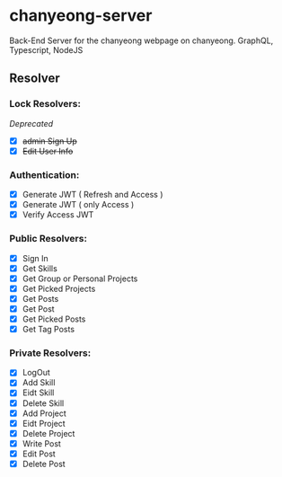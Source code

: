 # chanyeong-server

Back-End Server for the chanyeong webpage on chanyeong. GraphQL, Typescript, NodeJS

## Resolver

### Lock Resolvers:

*Deprecated*
- [x]  ~~admin Sign Up~~ 
- [x]  ~~Edit User Info~~

### Authentication:

- [x]  Generate JWT ( Refresh and Access )
- [x]  Generate JWT ( only Access )
- [x]  Verify Access JWT

### Public Resolvers:

- [x]  Sign In
- [x]  Get Skills
- [x]  Get Group or Personal Projects
- [x]  Get Picked Projects
- [x]  Get Posts
- [x]  Get Post
- [x]  Get Picked Posts
- [x]  Get Tag Posts

### Private Resolvers:

- [x]  LogOut
- [x]  Add Skill
- [x]  Eidt Skill
- [x]  Delete Skill
- [x]  Add Project
- [x]  Eidt Project
- [x]  Delete Project
- [x]  Write Post
- [x]  Edit Post
- [x]  Delete Post